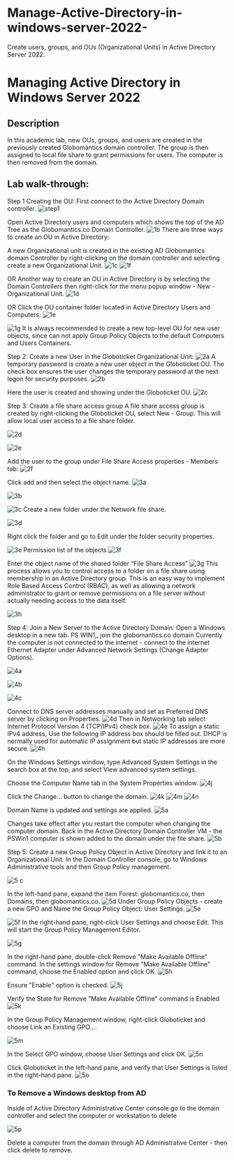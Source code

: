 # Manage-Active-Directory-in-windows-server-2022-
Create users, groups, and OUs (Organizational Units) in Active Directory Server 2022.

<h1>Managing Active Directory in Windows Server 2022 </h1>

<h2>Description</h2>
In this academic lab, new OUs, groups, and users are created in the previously created Globomantics domain controller. 
The group is then assigned to local file share to grant permissions for users. The computer is then removed from the domain. 

<h2>Lab walk-through:</h2>

Step 1 Creating the OU:
First connect to the Active Directory Domain controller.
![step1](https://github.com/brireyn/Manage-Active-Directory-in-windows-server-2022-/assets/96150916/ea929121-e01b-4202-9acc-951b33e00aa3)

Open Active Directory users and computers which shows the top of the AD Tree as the Globomantics.co Domain Controller.
![1b](https://github.com/brireyn/Manage-Active-Directory-in-windows-server-2022-/assets/96150916/9fee3cb6-e4f5-4240-9544-568ed0a80dfd)
There are three ways to create an OU in Active Directory:

A new Organizational unit is created in the existing AD Globomantics domain Controller by right-clicking on the domain controller and selecting create a new Organizational Unit.
![1c](https://github.com/brireyn/Manage-Active-Directory-in-windows-server-2022-/assets/96150916/7477115d-0dff-46d1-8962-186073327985)
![1f](https://github.com/brireyn/Manage-Active-Directory-in-windows-server-2022-/assets/96150916/c024e58e-0f0b-4dbe-b8e6-3afba36d1134)

OR 
Another way to create an OU in Active Directory is by selecting the Domain Controllers then right-click for the menu popup window - New - Organizational Unit. 
![1d](https://github.com/brireyn/Manage-Active-Directory-in-windows-server-2022-/assets/96150916/fd685d22-4d62-4c4a-997e-de418d3e06e0)

OR 
Click the OU container folder located in Active Directory Users and Computers:
![1e](https://github.com/brireyn/Manage-Active-Directory-in-windows-server-2022-/assets/96150916/cd383c10-4b87-4332-8131-dc58ac612237)

![1g](https://github.com/brireyn/Manage-Active-Directory-in-windows-server-2022-/assets/96150916/e5af1797-5ed7-4db3-8c26-de48f8a885f4)
It is always recommended to create a new top-level OU for new user objects, since can not apply Group Policy Objects to the default Computers and Users Containers. 

Step 2: Create a new User in the Globoticket Organizational Unit:
![2a](https://github.com/brireyn/Manage-Active-Directory-in-windows-server-2022-/assets/96150916/a424dc82-206a-4179-8c9a-bbe5d6b5a97c)
A temporary password is create a new user object in the Globoticket OU. The check box ensures the user changes the temporary password at the next logon for security purposes.
![2b](https://github.com/brireyn/Manage-Active-Directory-in-windows-server-2022-/assets/96150916/5dd6c707-36ef-4cbc-8273-02e5eb7a9442)

Here the user is created and showing under the Globoticket OU. 
![2c](https://github.com/brireyn/Manage-Active-Directory-in-windows-server-2022-/assets/96150916/54fe833c-b349-4fb1-a31d-f902fca22032)

Step 3: Create a file share access group 
A file share access group is created by right-clicking the Globoticket OU, select New - Group. This will allow local user access to a file share folder. 

![2d](https://github.com/brireyn/Manage-Active-Directory-in-windows-server-2022-/assets/96150916/f388c399-a46e-458f-b80f-d5f9fd1a79fc)


![2e](https://github.com/brireyn/Manage-Active-Directory-in-windows-server-2022-/assets/96150916/3720d29f-641c-4f8d-8327-f83fdb7df653)

Add the user to the group under File Share Access properties - Members tab:
![2f](https://github.com/brireyn/Manage-Active-Directory-in-windows-server-2022-/assets/96150916/6b65c762-f579-47e7-9213-129b968ec0ff)

Click add and then select the object name.
![3a](https://github.com/brireyn/Manage-Active-Directory-in-windows-server-2022-/assets/96150916/fa87c8d8-9008-41cf-baf1-d29ad14b23a9)

![3b](https://github.com/brireyn/Manage-Active-Directory-in-windows-server-2022-/assets/96150916/3dacd5c1-d667-44ec-835e-84cdec3f6b43)

![3c](https://github.com/brireyn/Manage-Active-Directory-in-windows-server-2022-/assets/96150916/04f2bee3-d130-44b4-8bb0-6f2d20c5ac11)
Create a new folder under the Network file share.

![3d](https://github.com/brireyn/Manage-Active-Directory-in-windows-server-2022-/assets/96150916/6b6affff-7072-4213-96cc-7f9660db0dd3)

Right click the folder and go to Edit under the folder security properties. 

![3e](https://github.com/brireyn/Manage-Active-Directory-in-windows-server-2022-/assets/96150916/5d69d900-3297-493b-90d8-bfef63250c38)
Permission list of the objects 
![3f](https://github.com/brireyn/Manage-Active-Directory-in-windows-server-2022-/assets/96150916/1762f54b-e215-4feb-a71f-3cf6d472a216)

Enter the object name of the shared folder “File Share Access”
![3g](https://github.com/brireyn/Manage-Active-Directory-in-windows-server-2022-/assets/96150916/6bf4ca3e-514f-4c80-81ec-7ace3d5154a6)
This process allows you to control access to a folder on a file share using membership in an Active Directory group. This is an easy way to implement Role Based Access Control (RBAC), as well as allowing a network administrator to grant or remove permissions on a file server without actually needing access to the data itself.

![3h](https://github.com/brireyn/Manage-Active-Directory-in-windows-server-2022-/assets/96150916/24d82465-c5f4-4599-9f3b-8e4e890c4530)

Step 4: Join a New Server to the Active Directory Domain:
Open a Windows desktop in a new tab. PS WIN1,, join the globomantics.co domain 
Currently the computer is not connected to the internet - connect to the internet Ethernet Adapter under Advanced Network Settings (Change Adapter Options).

![4a](https://github.com/brireyn/Manage-Active-Directory-in-windows-server-2022-/assets/96150916/144c9635-52ae-47d5-b74f-3650e5984a95)

![4b](https://github.com/brireyn/Manage-Active-Directory-in-windows-server-2022-/assets/96150916/96bdca92-c360-48fe-97a4-8ab53097d61c)

![4c](https://github.com/brireyn/Manage-Active-Directory-in-windows-server-2022-/assets/96150916/be5b2218-e18f-4b44-8e60-34b35471dbb9)

Connect to DNS server addresses manually and set as Preferred DNS server by clicking on Properties. 
![4d](https://github.com/brireyn/Manage-Active-Directory-in-windows-server-2022-/assets/96150916/6ae952fb-1d2b-45d5-82c7-5aacac69c9c4)
Then in Networking tab select Internet Protocol Version 4 (TCP/IPv4) check box. 
![4e](https://github.com/brireyn/Manage-Active-Directory-in-windows-server-2022-/assets/96150916/8ba4dd38-c24e-48e4-b98c-db65c879aea7)
To assign a static IPv4 address, Use the following IP address box should be filled out. DHCP is normally used for automatic IP assignment but static IP addresses are more secure. 
![4h](https://github.com/brireyn/Manage-Active-Directory-in-windows-server-2022-/assets/96150916/d1b619a9-55d2-4b49-ad3b-ce810760a83d)

On the Windows Settings window, type Advanced System Settings in the search box at the top, and select View advanced system settings.

Choose the Computer Name tab in the System Properties window.
![4j](https://github.com/brireyn/Manage-Active-Directory-in-windows-server-2022-/assets/96150916/576b498e-09c1-4ecd-8bd5-f1cc3c624f8e)

Click the Change... button to change the domain. 
![4k](https://github.com/brireyn/Manage-Active-Directory-in-windows-server-2022-/assets/96150916/3daf28c7-9570-48b0-b000-bb3ef5689f5a)
![4m](https://github.com/brireyn/Manage-Active-Directory-in-windows-server-2022-/assets/96150916/4570fdcf-0a69-4d49-8149-fab6e1d345b8)
![4n](https://github.com/brireyn/Manage-Active-Directory-in-windows-server-2022-/assets/96150916/43b494d4-d277-438e-bead-5e44bb7f49ec)

 Domain Name is updated and settings are applied. 
![5a](https://github.com/brireyn/Manage-Active-Directory-in-windows-server-2022-/assets/96150916/cccb6365-91f2-4ee1-9f1c-27ac3d6ea45b)

Changes take effect after you restart the computer when changing the computer domain. 
Back in the Active Directory Domain Controller VM - the PSWin1 computer is shown added to the domain under the file share. 
![5b](https://github.com/brireyn/Manage-Active-Directory-in-windows-server-2022-/assets/96150916/63dbd6c0-d302-4579-8302-0ad1430d6d7b)

Step 5: Create a new Group Policy Object in Active Directory and link it to an Organizational Unit. 
In the Domain Controller console, go to Windows Administrative tools and then Group Policy management. 

![5 c](https://github.com/brireyn/Manage-Active-Directory-in-windows-server-2022-/assets/96150916/5e3c0726-266e-40fc-81b2-7028ed0109e0)

In the left-hand pane, expand the item Forest: globomantics.co, then Domains, then globomantics.co.
![5d](https://github.com/brireyn/Manage-Active-Directory-in-windows-server-2022-/assets/96150916/875263e2-c1e9-4c8e-8641-42f33b4e98c2)
Under Group Policy Objects - create a new GPO and Name the Group Policy Object: User Settings.
![5e](https://github.com/brireyn/Manage-Active-Directory-in-windows-server-2022-/assets/96150916/758540f5-d04f-4640-88c0-6f9c5d7d9175)

![5f](https://github.com/brireyn/Manage-Active-Directory-in-windows-server-2022-/assets/96150916/dc18aa68-daec-4f71-a533-b078709a7def)
In the right-hand pane, right-click User Settings and choose Edit. This will start the Group Policy Management Editor.

![5g](https://github.com/brireyn/Manage-Active-Directory-in-windows-server-2022-/assets/96150916/9eae28c1-edb5-49f0-878b-92ed5bafff08)

In the right-hand pane, double-click Remove "Make Available Offline" command.
In the settings window for Remove "Make Available Offline" command, choose the Enabled option and click OK. 
![5h](https://github.com/brireyn/Manage-Active-Directory-in-windows-server-2022-/assets/96150916/01647f48-584c-4956-b414-730e9c2e0c3b)

Ensure "Enable" option is checked. 
![5j](https://github.com/brireyn/Manage-Active-Directory-in-windows-server-2022-/assets/96150916/016cdd4a-d85f-4919-bd76-c67476e9ffa8)

Verify the State for Remove “Make Available Offline” command is Enabled 
![5k](https://github.com/brireyn/Manage-Active-Directory-in-windows-server-2022-/assets/96150916/0231ca92-1138-42d5-8a17-5fcb3df6af70)

In the Group Policy Management window, right-click Globoticket and choose Link an Existing GPO....

![5m](https://github.com/brireyn/Manage-Active-Directory-in-windows-server-2022-/assets/96150916/59c52466-81a6-4cd6-8e04-48938a5bd3f2)

In the Select GPO window, choose User Settings and click OK.
![5n](https://github.com/brireyn/Manage-Active-Directory-in-windows-server-2022-/assets/96150916/3ad784f5-49b7-4bf8-8dcf-69ae038df02b)

Click Globoticket in the left-hand pane, and verify that User Settings is listed in the right-hand pane.
![5o](https://github.com/brireyn/Manage-Active-Directory-in-windows-server-2022-/assets/96150916/c8ef4a31-9001-4e70-88d9-789e334350c1)


<h3>To Remove a Windows desktop from AD </h3>
Inside of Active Directory Administrative Center console go to the domain controller and select the computer or workstation to delete

![5p](https://github.com/brireyn/Manage-Active-Directory-in-windows-server-2022-/assets/96150916/e0443937-a4e3-4e9b-bfe6-6d52879f9fc9)

Delete a computer from the domain through AD Administrative Center - then click delete to remove.



